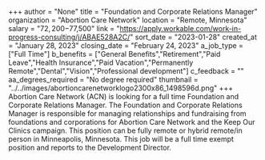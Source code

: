 +++
author = "None"
title = "Foundation and Corporate Relations Manager"
organization = "Abortion Care Network"
location = "Remote, Minnesota"
salary = "$72,200-$77,500"
link = "https://apply.workable.com/work-in-progress-consulting/j/ABAE528A2C/"
sort_date = "2023-01-28"
created_at = "January 28, 2023"
closing_date = "February 24, 2023"
a_job_type = ["Full Time"]
b_benefits = ["General Benefits","Retirement","Paid Leave","Health Insurance","Paid Vacation","Permanently Remote","Dental","Vision","Professional development"]
c_feedback = ""
aa_degrees_required = "No degree required"
thumbnail = "../../images/abortioncarenetworklogo2300x86_1498596d.png"
+++
Abortion Care Network (ACN) is looking for a full time Foundation and Corporate Relations Manager. The Foundation and Corporate Relations Manager is responsible for managing relationships and fundraising from foundations and corporations for Abortion Care Network and the Keep Our Clinics campaign. This position can be fully remote or hybrid remote/in person in Minneapolis, Minnesota. This job will be a full time exempt position and reports to the Development Director.